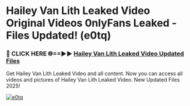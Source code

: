 # Hailey Van Lith Leaked Video Original Videos 0nlyFans Leaked - Files Updated! (e0tq)

<h3>🔴 CLICK HERE 🌐==►► <a href="https://tinyurl.com/ms9xzufz" rel="nofollow">Hailey Van Lith Leaked Video Updated Files</a></h3>

Get Hailey Van Lith Leaked Video and all content. Now you can access all videos and pictures of Hailey Van Lith Leaked Video. New Updated Files 2025!

[![e0tq](https://i.imgur.com/PQ7UWWw.gif)](https://tinyurl.com/ms9xzufz)
